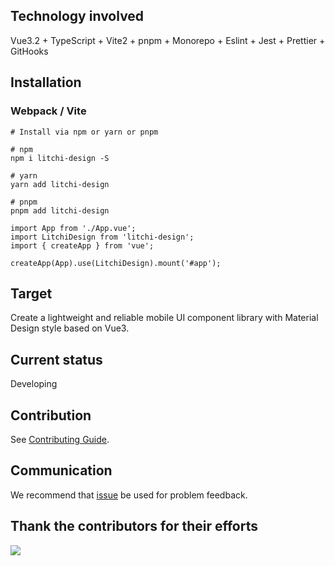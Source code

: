 ## Technology involved

Vue3.2 + TypeScript + Vite2 + pnpm + Monorepo + Eslint + Jest + Prettier + GitHooks

## Installation

### Webpack / Vite

```shell
# Install via npm or yarn or pnpm

# npm
npm i litchi-design -S

# yarn
yarn add litchi-design

# pnpm
pnpm add litchi-design
```
```
import App from './App.vue';
import LitchiDesign from 'litchi-design';
import { createApp } from 'vue';

createApp(App).use(LitchiDesign).mount('#app');
```
## Target

Create a lightweight and reliable mobile UI component library with Material Design style based on Vue3.

## Current status

Developing

## Contribution

See [Contributing Guide](https://github.com/litchi-design/litchi-design/blob/main/.github/CONTRIBUTING.md).

## Communication

We recommend that [issue](https://github.com/litchi-design/litchi-design/issues) be used for problem feedback.

## Thank the contributors for their efforts

<a href="https://github.com/litchi-design/litchi-design/graphs/contributors">
  <img src="https://contrib.rocks/image?repo=litchi-design/litchi-design" />
</a>
